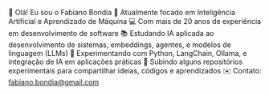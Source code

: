 👋 Olá! Eu sou o Fabiano Bondia
🧠 Atualmente focado em Inteligência Artificial e Aprendizado de Máquina
💻 Com mais de 20 anos de experiência em desenvolvimento de software
📚 Estudando IA aplicada ao desenvolvimento de sistemas, embeddings, agentes, e modelos de linguagem (LLMs)
🔧 Experimentando com Python, LangChain, Ollama, e integração de IA em aplicações práticas
📂 Subindo alguns repositórios experimentais para compartilhar ideias, códigos e aprendizados
✉️ Contato: fabiano.bondia@gmail.com
